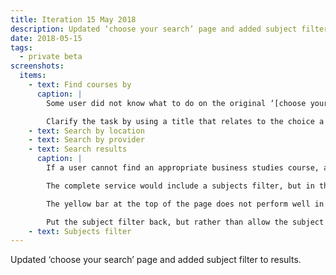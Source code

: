 ```yaml
---
title: Iteration 15 May 2018
description: Updated ‘choose your search’ page and added subject filter to results
date: 2018-05-15
tags:
  - private beta
screenshots:
  items:
    - text: Find courses by
      caption: |
        Some user did not know what to do on the original ‘[choose your search](/find-teacher-training/private-beta-launch#choose-your-search)’ page.

        Clarify the task by using a title that relates to the choice a user must make. Include ‘or’ in the title and options to indicate that only one of the options is needed ([PR](https://github.com/DFE-Digital/search-and-compare-ui/pull/58)).
    - text: Search by location
    - text: Search by provider
    - text: Search results
      caption: |
        If a user cannot find an appropriate business studies course, a valid user need is to find more appropriate courses for other subjects.

        The complete service would include a subjects filter, but in the beta we’ve removed it because of the single subject focus. Courses for other subjects can be found on UCAS.

        The yellow bar at the top of the page does not perform well in prompting users to search on UCAS if they cannot find what they’re looking for here.

        Put the subject filter back, but rather than allow the subject to be changed, prompt the user to visit the UCAS website instead. ([BATSA-232](https://dfedigital.atlassian.net/browse/BATSA-232), [Github issue](https://github.com/DFE-Digital/search-and-compare-ui/issues/33), [PR](https://github.com/DFE-Digital/search-and-compare-ui/pull/60)).
    - text: Subjects filter
---
```


Updated ‘choose your search’ page and added subject filter to results.
